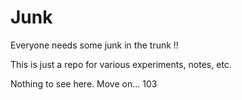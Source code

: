 # Junk

Everyone needs some junk in the trunk !!

This is just a repo for various experiments, notes, etc. 

Nothing to see here. Move on... 103
